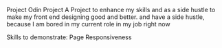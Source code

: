 Project Odin Project
 A Project to enhance my skills and as a side hustle to make my front end designing good and better. and have a side hustle, because I am bored in my current role in my job right now

Skills to demonstrate:
Page Responsiveness
